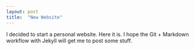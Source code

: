 ```yaml
---
layout: post
title:  "New Website"
---
```


I decided to start a personal website. Here it is. I hope the Git + Markdown workflow with Jekyll will get me to post some stuff.